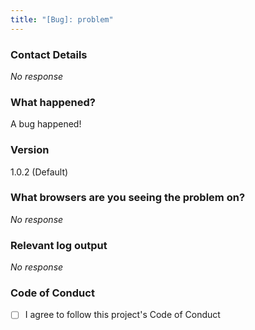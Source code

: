 ```yaml
---
title: "[Bug]: problem"
---
```


### Contact Details

_No response_

### What happened?

A bug happened!

### Version

1.0.2 (Default)

### What browsers are you seeing the problem on?

_No response_

### Relevant log output

_No response_

### Code of Conduct

- [ ] I agree to follow this project's Code of Conduct